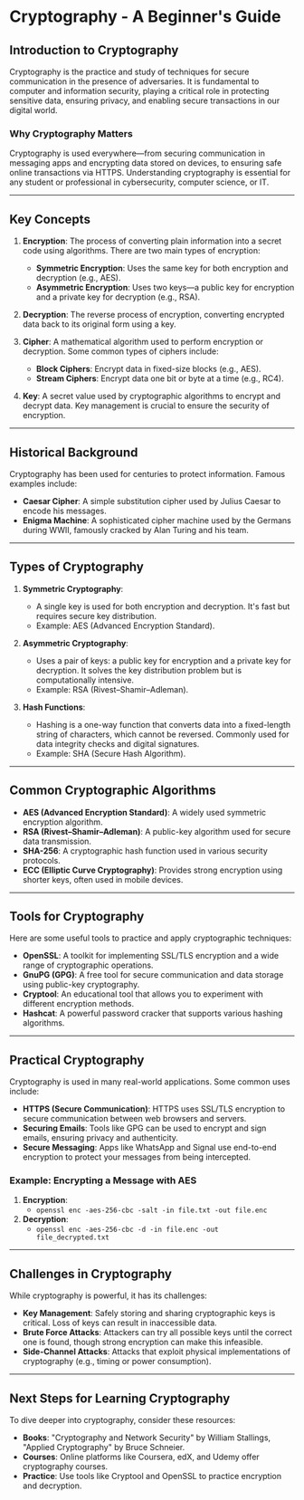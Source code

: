 
# Cryptography - A Beginner's Guide

## Introduction to Cryptography

Cryptography is the practice and study of techniques for secure communication in the presence of adversaries. It is fundamental to computer and information security, playing a critical role in protecting sensitive data, ensuring privacy, and enabling secure transactions in our digital world.

### Why Cryptography Matters
Cryptography is used everywhere—from securing communication in messaging apps and encrypting data stored on devices, to ensuring safe online transactions via HTTPS. Understanding cryptography is essential for any student or professional in cybersecurity, computer science, or IT.

---

## Key Concepts

1. **Encryption**: The process of converting plain information into a secret code using algorithms. There are two main types of encryption:
   - **Symmetric Encryption**: Uses the same key for both encryption and decryption (e.g., AES).
   - **Asymmetric Encryption**: Uses two keys—a public key for encryption and a private key for decryption (e.g., RSA).

2. **Decryption**: The reverse process of encryption, converting encrypted data back to its original form using a key.

3. **Cipher**: A mathematical algorithm used to perform encryption or decryption. Some common types of ciphers include:
   - **Block Ciphers**: Encrypt data in fixed-size blocks (e.g., AES).
   - **Stream Ciphers**: Encrypt data one bit or byte at a time (e.g., RC4).

4. **Key**: A secret value used by cryptographic algorithms to encrypt and decrypt data. Key management is crucial to ensure the security of encryption.

---

## Historical Background

Cryptography has been used for centuries to protect information. Famous examples include:
- **Caesar Cipher**: A simple substitution cipher used by Julius Caesar to encode his messages.
- **Enigma Machine**: A sophisticated cipher machine used by the Germans during WWII, famously cracked by Alan Turing and his team.

---

## Types of Cryptography

1. **Symmetric Cryptography**: 
   - A single key is used for both encryption and decryption. It's fast but requires secure key distribution.
   - Example: AES (Advanced Encryption Standard).

2. **Asymmetric Cryptography**:
   - Uses a pair of keys: a public key for encryption and a private key for decryption. It solves the key distribution problem but is computationally intensive.
   - Example: RSA (Rivest–Shamir–Adleman).

3. **Hash Functions**:
   - Hashing is a one-way function that converts data into a fixed-length string of characters, which cannot be reversed. Commonly used for data integrity checks and digital signatures.
   - Example: SHA (Secure Hash Algorithm).

---

## Common Cryptographic Algorithms

- **AES (Advanced Encryption Standard)**: A widely used symmetric encryption algorithm.
- **RSA (Rivest–Shamir–Adleman)**: A public-key algorithm used for secure data transmission.
- **SHA-256**: A cryptographic hash function used in various security protocols.
- **ECC (Elliptic Curve Cryptography)**: Provides strong encryption using shorter keys, often used in mobile devices.

---

## Tools for Cryptography

Here are some useful tools to practice and apply cryptographic techniques:
- **OpenSSL**: A toolkit for implementing SSL/TLS encryption and a wide range of cryptographic operations.
- **GnuPG (GPG)**: A free tool for secure communication and data storage using public-key cryptography.
- **Cryptool**: An educational tool that allows you to experiment with different encryption methods.
- **Hashcat**: A powerful password cracker that supports various hashing algorithms.

---

## Practical Cryptography

Cryptography is used in many real-world applications. Some common uses include:

- **HTTPS (Secure Communication)**: HTTPS uses SSL/TLS encryption to secure communication between web browsers and servers.
- **Securing Emails**: Tools like GPG can be used to encrypt and sign emails, ensuring privacy and authenticity.
- **Secure Messaging**: Apps like WhatsApp and Signal use end-to-end encryption to protect your messages from being intercepted.

### Example: Encrypting a Message with AES
1. **Encryption**: 
   - `openssl enc -aes-256-cbc -salt -in file.txt -out file.enc`
2. **Decryption**: 
   - `openssl enc -aes-256-cbc -d -in file.enc -out file_decrypted.txt`

---

## Challenges in Cryptography

While cryptography is powerful, it has its challenges:

- **Key Management**: Safely storing and sharing cryptographic keys is critical. Loss of keys can result in inaccessible data.
- **Brute Force Attacks**: Attackers can try all possible keys until the correct one is found, though strong encryption can make this infeasible.
- **Side-Channel Attacks**: Attacks that exploit physical implementations of cryptography (e.g., timing or power consumption).

---

## Next Steps for Learning Cryptography

To dive deeper into cryptography, consider these resources:
- **Books**: "Cryptography and Network Security" by William Stallings, "Applied Cryptography" by Bruce Schneier.
- **Courses**: Online platforms like Coursera, edX, and Udemy offer cryptography courses.
- **Practice**: Use tools like Cryptool and OpenSSL to practice encryption and decryption.

